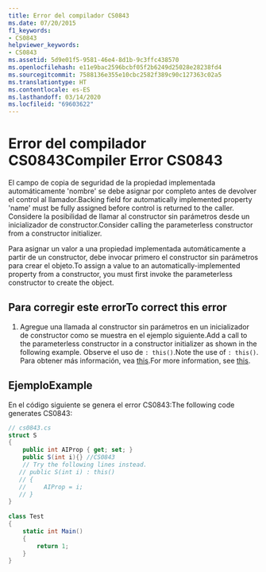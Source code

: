```yaml
---
title: Error del compilador CS0843
ms.date: 07/20/2015
f1_keywords:
- CS0843
helpviewer_keywords:
- CS0843
ms.assetid: 5d9e01f5-9581-46e4-8d1b-9c3ffc438570
ms.openlocfilehash: e11e9bac2596bcbf05f2b6249d25028e28238fd4
ms.sourcegitcommit: 7588136e355e10cbc2582f389c90c127363c02a5
ms.translationtype: HT
ms.contentlocale: es-ES
ms.lasthandoff: 03/14/2020
ms.locfileid: "69603622"
---
```

# <a name="compiler-error-cs0843"></a><span data-ttu-id="1f9b8-102">Error del compilador CS0843</span><span class="sxs-lookup"><span data-stu-id="1f9b8-102">Compiler Error CS0843</span></span>
<span data-ttu-id="1f9b8-103">El campo de copia de seguridad de la propiedad implementada automáticamente 'nombre' se debe asignar por completo antes de devolver el control al llamador.</span><span class="sxs-lookup"><span data-stu-id="1f9b8-103">Backing field for automatically implemented property 'name' must be fully assigned before control is returned to the caller.</span></span> <span data-ttu-id="1f9b8-104">Considere la posibilidad de llamar al constructor sin parámetros desde un inicializador de constructor.</span><span class="sxs-lookup"><span data-stu-id="1f9b8-104">Consider calling the parameterless constructor from a constructor initializer.</span></span>  
  
 <span data-ttu-id="1f9b8-105">Para asignar un valor a una propiedad implementada automáticamente a partir de un constructor, debe invocar primero el constructor sin parámetros para crear el objeto.</span><span class="sxs-lookup"><span data-stu-id="1f9b8-105">To assign a value to an automatically-implemented property from a constructor, you must first invoke the parameterless constructor to create the object.</span></span>  
  
## <a name="to-correct-this-error"></a><span data-ttu-id="1f9b8-106">Para corregir este error</span><span class="sxs-lookup"><span data-stu-id="1f9b8-106">To correct this error</span></span>  
  
1. <span data-ttu-id="1f9b8-107">Agregue una llamada al constructor sin parámetros en un inicializador de constructor como se muestra en el ejemplo siguiente.</span><span class="sxs-lookup"><span data-stu-id="1f9b8-107">Add a call to the parameterless constructor in a constructor initializer as shown in the following example.</span></span> <span data-ttu-id="1f9b8-108">Observe el uso de `: this()`.</span><span class="sxs-lookup"><span data-stu-id="1f9b8-108">Note the use of `: this()`.</span></span> <span data-ttu-id="1f9b8-109">Para obtener más información, vea [this](../keywords/this.md).</span><span class="sxs-lookup"><span data-stu-id="1f9b8-109">For more information, see [this](../keywords/this.md).</span></span>  
  
## <a name="example"></a><span data-ttu-id="1f9b8-110">Ejemplo</span><span class="sxs-lookup"><span data-stu-id="1f9b8-110">Example</span></span>  
 <span data-ttu-id="1f9b8-111">En el código siguiente se genera el error CS0843:</span><span class="sxs-lookup"><span data-stu-id="1f9b8-111">The following code generates CS0843:</span></span>  
  
```csharp  
// cs0843.cs  
struct S  
{  
    public int AIProp { get; set; }  
    public S(int i){} //CS0843  
    // Try the following lines instead.  
   // public S(int i) : this()  
   // {  
   //     AIProp = i;  
   // }  
}  
  
class Test  
{  
    static int Main()  
    {  
        return 1;  
    }  
}  
```
